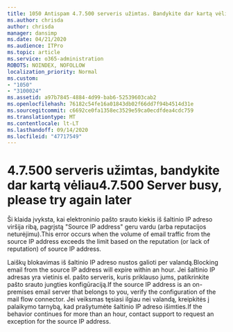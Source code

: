 ```yaml
---
title: 1050 Antispam 4.7.500 serveris užimtas. Bandykite dar kartą vėliau iš [XXX.XXX.XXX.XXX]
ms.author: chrisda
author: chrisda
manager: dansimp
ms.date: 04/21/2020
ms.audience: ITPro
ms.topic: article
ms.service: o365-administration
ROBOTS: NOINDEX, NOFOLLOW
localization_priority: Normal
ms.custom:
- "1050"
- "3100024"
ms.assetid: a97b7845-4884-4d99-bab6-52539603cab2
ms.openlocfilehash: 76182c54fe16a01843db02f66dd7f94b4514d31e
ms.sourcegitcommit: c6692ce0fa1358ec3529e59ca0ecdfdea4cdc759
ms.translationtype: MT
ms.contentlocale: lt-LT
ms.lasthandoff: 09/14/2020
ms.locfileid: "47717549"
---
```

# <a name="47500-server-busy-please-try-again-later"></a><span data-ttu-id="81a58-103">4.7.500 serveris užimtas, bandykite dar kartą vėliau</span><span class="sxs-lookup"><span data-stu-id="81a58-103">4.7.500 Server busy, please try again later</span></span>

<span data-ttu-id="81a58-104">Ši klaida įvyksta, kai elektroninio pašto srauto kiekis iš šaltinio IP adreso viršija ribą, pagrįstą "Source IP address" geru vardu (arba reputacijos neturėjimu).</span><span class="sxs-lookup"><span data-stu-id="81a58-104">This error occurs when the volume of email traffic from the source IP address exceeds the limit based on the reputation (or lack of reputation) of source IP address.</span></span>

<span data-ttu-id="81a58-105">Laiškų blokavimas iš šaltinio IP adreso nustos galioti per valandą.</span><span class="sxs-lookup"><span data-stu-id="81a58-105">Blocking email from the source IP address will expire within an hour.</span></span> <span data-ttu-id="81a58-106">Jei šaltinio IP adresas yra vietinis el. pašto serveris, kuris priklauso jums, patikrinkite pašto srauto jungties konfigūraciją.</span><span class="sxs-lookup"><span data-stu-id="81a58-106">If the source IP address is an on-premises email server that belongs to you, verify the configuration of the mail flow connector.</span></span> <span data-ttu-id="81a58-107">Jei veiksmas tęsiasi ilgiau nei valandą, kreipkitės į palaikymo tarnybą, kad prašytumėte šaltinio IP adreso išimties.</span><span class="sxs-lookup"><span data-stu-id="81a58-107">If the behavior continues for more than an hour, contact support to request an exception for the source IP address.</span></span>
